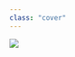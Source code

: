 ```yaml
---
class: "cover"
---
```


<div></div><!-- 1ページ空けるための空要素 -->

<img src="images/cover4.png" class="cover page-break">
